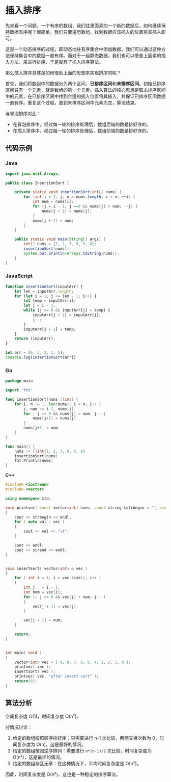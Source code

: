 # 插入排序

先来看一个问题。一个有序的数组，我们往里面添加一个新的数据后，如何继续保持数据有序呢？很简单，我们只要遍历数组，找到数据应该插入的位置将其插入即可。

这是一个动态排序的过程，即动态地往有序集合中添加数据，我们可以通过这种方法保持集合中的数据一直有序。而对于一组静态数据，我们也可以借鉴上面讲的插入方法，来进行排序，于是就有了插入排序算法。

那么插入排序具体是如何借助上面的思想来实现排序的呢？

首先，我们将数组中的数据分为两个区间，**已排序区间**和**未排序区间**。初始已排序区间只有一个元素，就是数组的第一个元素。插入算法的核心思想是取未排序区间中的元素，在已排序区间中找到合适的插入位置将其插入，并保证已排序区间数据一直有序。重复这个过程，直到未排序区间中元素为空，算法结束。

与冒泡排序对比：

- 在冒泡排序中，经过每一轮的排序处理后，数组后端的数是排好序的。
- 在插入排序中，经过每一轮的排序处理后，数组前端的数是排好序的。

## 代码示例

<!-- tabs:start -->

### **Java**

```java
import java.util.Arrays;

public class InsertionSort {

    private static void insertionSort(int[] nums) {
        for (int i = 1, j, n = nums.length; i < n; ++i) {
            int num = nums[i];
            for (j = i - 1; j >=0 && nums[j] > num; --j) {
                nums[j + 1] = nums[j];
            }
            nums[j + 1] = num;
        }
    }

    public static void main(String[] args) {
        int[] nums = {1, 2, 7, 9, 5, 8};
        insertionSort(nums);
        System.out.println(Arrays.toString(nums));
    }
}
```
### **JavaScript**
```js
function insertionSort(inputArr) {
    let len = inputArr.length;
    for (let i = 1; i <= len - 1; i++) {
        let temp = inputArr[i];
        let j = i - 1;
        while (j >= 0 && inputArr[j] > temp) {
            inputArr[j + 1] = inputArr[j];
            j--;
        }
        inputArr[j + 1] = temp;
    }
    return (inputArr);
}

let arr = [6, 3, 2, 1, 5];
console.log(insertionSort(arr))
```

### **Go**

```go
package main

import "fmt"

func insertionSort(nums []int) {
	for i, n := 1, len(nums); i < n; i++ {
		j, num := i-1, nums[i]
		for ; j >= 0 && nums[j] > num; j-- {
			nums[j+1] = nums[j]
		}
		nums[j+1] = num
	}
}

func main() {
	nums := []int{1, 2, 7, 9, 5, 8}
	insertionSort(nums)
	fmt.Println(nums)
}
```

**C++**

```c++
#include <iostream>
#include <vector>

using namespace std;

void printvec( const vector<int> &vec, const string &strbegin = "", const string &strend = "" )
{
	cout << strbegin << endl;
	for ( auto val : vec )
	{
		cout << val << "\t";
	}

	cout << endl;
	cout << strend << endl;
}


void insertsort( vector<int> & vec )
{
	for ( int i = 1; i < vec.size(); i++ )
	{
		int	j	= i - 1;
		int	num	= vec[i];
		for (; j >= 0 && vec[j] > num; j-- )
		{
			vec[j + 1] = vec[j];
		}

		vec[j + 1] = num;
	}

	return;
}


int main( void )
{
	vector<int> vec = { 9, 8, 7, 6, 5, 4, 3, 2, 1, 0 };
	printvec( vec );
	insertsort( vec );
	printvec( vec, "after insert sort" );
	return(0);
}


```

<!-- tabs:end -->

## 算法分析

空间复杂度 O(1)，时间复杂度 O(n²)。

分情况讨论：

1. 给定的数组按照顺序排好序：只需要进行 n-1 次比较，两两交换次数为 0，时间复杂度为 O(n)，这是最好的情况。
1. 给定的数组按照逆序排列：需要进行 `n*(n-1)/2` 次比较，时间复杂度为 O(n²)，这是最坏的情况。
1. 给定的数组杂乱无章：在这种情况下，平均时间复杂度是 O(n²)。

因此，时间复杂度是 O(n²)，这也是一种稳定的排序算法。
